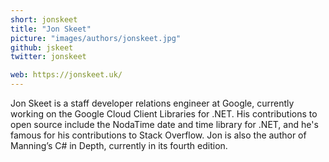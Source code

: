 ```yaml
---
short: jonskeet
title: "Jon Skeet"
picture: "images/authors/jonskeet.jpg"
github: jskeet
twitter: jonskeet

web: https://jonskeet.uk/
---
```


Jon Skeet is a staff developer relations engineer at Google, currently working on the Google Cloud Client Libraries for .NET. His contributions to open source include the NodaTime date and time library for .NET, and he's famous for his contributions to Stack Overflow. Jon is also the author of Manning’s C# in Depth, currently in its fourth edition.